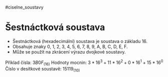 #ciselne_soustavy
# Šestnáctková soustava
- Šestnáctková (hexadecimální) soustava je soustava o základu 16.
- Obsahuje znaky 0, 1, 2, 3, 4, 5, 6, 7, 8, 9, A, B, C, D, E, F.
- Může se použít na zkrácení výrazu dvojkové soustavy.

Příklad čísla: $3B0F_{(16)}$
Hodnoty mocnin: $3 * 16^3 + 11 * 16^2 + 0 * 16^1 + 15 * 16^0$
Číslo v desítkové soustavě: $15119_{(10)}$